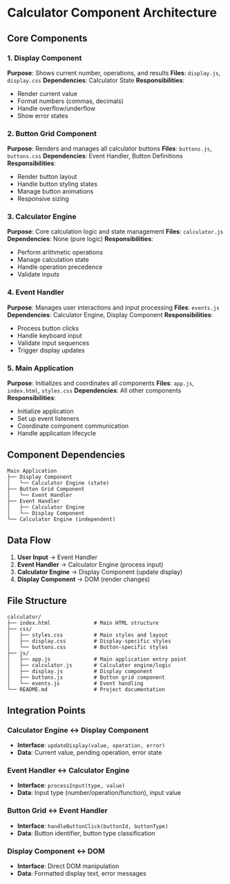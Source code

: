 # Calculator Component Architecture

## Core Components

### 1. Display Component
**Purpose**: Shows current number, operations, and results
**Files**: `display.js`, `display.css`
**Dependencies**: Calculator State
**Responsibilities**:
- Render current value
- Format numbers (commas, decimals)
- Handle overflow/underflow
- Show error states

### 2. Button Grid Component  
**Purpose**: Renders and manages all calculator buttons
**Files**: `buttons.js`, `buttons.css`
**Dependencies**: Event Handler, Button Definitions
**Responsibilities**:
- Render button layout
- Handle button styling states
- Manage button animations
- Responsive sizing

### 3. Calculator Engine
**Purpose**: Core calculation logic and state management
**Files**: `calculator.js`
**Dependencies**: None (pure logic)
**Responsibilities**:
- Perform arithmetic operations
- Manage calculation state
- Handle operation precedence
- Validate inputs

### 4. Event Handler
**Purpose**: Manages user interactions and input processing
**Files**: `events.js`
**Dependencies**: Calculator Engine, Display Component
**Responsibilities**:
- Process button clicks
- Handle keyboard input
- Validate input sequences
- Trigger display updates

### 5. Main Application
**Purpose**: Initializes and coordinates all components
**Files**: `app.js`, `index.html`, `styles.css`
**Dependencies**: All other components
**Responsibilities**:
- Initialize application
- Set up event listeners
- Coordinate component communication
- Handle application lifecycle

## Component Dependencies

```
Main Application
├── Display Component
│   └── Calculator Engine (state)
├── Button Grid Component
│   └── Event Handler
├── Event Handler
│   ├── Calculator Engine
│   └── Display Component
└── Calculator Engine (independent)
```

## Data Flow

1. **User Input** → Event Handler
2. **Event Handler** → Calculator Engine (process input)
3. **Calculator Engine** → Display Component (update display)
4. **Display Component** → DOM (render changes)

## File Structure

```
calculator/
├── index.html              # Main HTML structure
├── css/
│   ├── styles.css          # Main styles and layout
│   ├── display.css         # Display-specific styles
│   └── buttons.css         # Button-specific styles
├── js/
│   ├── app.js              # Main application entry point
│   ├── calculator.js       # Calculator engine/logic
│   ├── display.js          # Display component
│   ├── buttons.js          # Button grid component
│   └── events.js           # Event handling
└── README.md               # Project documentation
```

## Integration Points

### Calculator Engine ↔ Display Component
- **Interface**: `updateDisplay(value, operation, error)`
- **Data**: Current value, pending operation, error state

### Event Handler ↔ Calculator Engine  
- **Interface**: `processInput(type, value)`
- **Data**: Input type (number/operation/function), input value

### Button Grid ↔ Event Handler
- **Interface**: `handleButtonClick(buttonId, buttonType)`
- **Data**: Button identifier, button type classification

### Display Component ↔ DOM
- **Interface**: Direct DOM manipulation
- **Data**: Formatted display text, error messages
